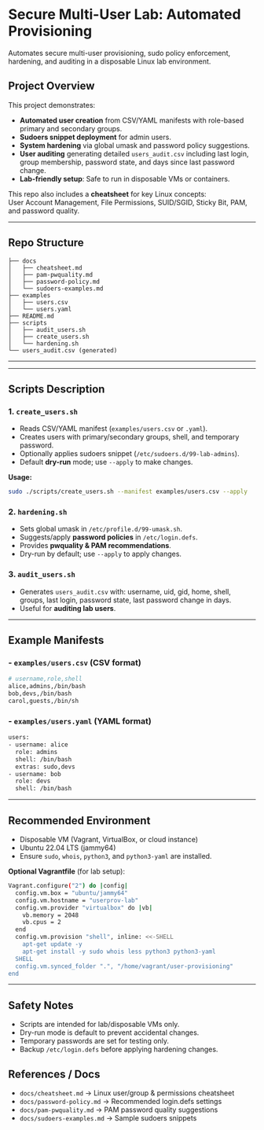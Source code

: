# Secure Multi-User Lab: Automated Provisioning
Automates secure multi-user provisioning, sudo policy enforcement, hardening, and auditing in a disposable Linux lab environment.

## Project Overview

This project demonstrates:

- **Automated user creation** from CSV/YAML manifests with role-based primary and secondary groups.  
- **Sudoers snippet deployment** for admin users.  
- **System hardening** via global umask and password policy suggestions.  
- **User auditing** generating detailed `users_audit.csv` including last login, group membership, password state, and days since last password change.  
- **Lab-friendly setup**: Safe to run in disposable VMs or containers.

This repo also includes a **cheatsheet** for key Linux concepts:  
User Account Management, File Permissions, SUID/SGID, Sticky Bit, PAM, and password quality.

---

## Repo Structure
```
├── docs
│   ├── cheatsheet.md
│   ├── pam-pwquality.md
│   ├── password-policy.md
│   └── sudoers-examples.md
├── examples
│   ├── users.csv
│   └── users.yaml
├── README.md
├── scripts
│   ├── audit_users.sh
│   ├── create_users.sh
│   └── hardening.sh
└── users_audit.csv (generated)
```

---


---

## Scripts Description

### 1. `create_users.sh`
- Reads CSV/YAML manifest (`examples/users.csv` or `.yaml`).  
- Creates users with primary/secondary groups, shell, and temporary password.  
- Optionally applies sudoers snippet (`/etc/sudoers.d/99-lab-admins`).  
- Default **dry-run** mode; use `--apply` to make changes.

**Usage:**
```bash
sudo ./scripts/create_users.sh --manifest examples/users.csv --apply
```

### 2. `hardening.sh`
- Sets global umask in `/etc/profile.d/99-umask.sh`.
- Suggests/apply **password policies** in `/etc/login.defs`.
- Provides **pwquality & PAM recommendations**.
- Dry-run by default; use `--apply` to apply changes.

### 3. `audit_users.sh`
- Generates `users_audit.csv` with: username, uid, gid, home, shell, groups, last login, password state, last password change in days.
- Useful for **auditing lab users**.

---

## Example Manifests
### - `examples/users.csv` (CSV format)
  
  ```bash
  # username,role,shell
  alice,admins,/bin/bash  
  bob,devs,/bin/bash
  carol,guests,/bin/sh
  ```
### - `examples/users.yaml` (YAML format)

  ```bash
  users:
  - username: alice
    role: admins
    shell: /bin/bash
    extras: sudo,devs
  - username: bob
    role: devs
    shell: /bin/bash
  ```
---

## Recommended Environment
- Disposable VM (Vagrant, VirtualBox, or cloud instance)
- Ubuntu 22.04 LTS (jammy64)
- Ensure `sudo`, `whois`, `python3`, and `python3-yaml` are installed.

**Optional Vagrantfile** (for lab setup):
```bash
Vagrant.configure("2") do |config|
  config.vm.box = "ubuntu/jammy64"
  config.vm.hostname = "userprov-lab"
  config.vm.provider "virtualbox" do |vb|
    vb.memory = 2048
    vb.cpus = 2
  end
  config.vm.provision "shell", inline: <<-SHELL
    apt-get update -y
    apt-get install -y sudo whois less python3 python3-yaml
  SHELL
  config.vm.synced_folder ".", "/home/vagrant/user-provisioning"
end
```

---

## Safety Notes
- Scripts are intended for lab/disposable VMs only.
- Dry-run mode is default to prevent accidental changes.
- Temporary passwords are set for testing only.
- Backup `/etc/login.defs` before applying hardening changes.

## References / Docs
- `docs/cheatsheet.md` → Linux user/group & permissions cheatsheet
- `docs/password-policy.md` → Recommended login.defs settings
- `docs/pam-pwquality.md` → PAM password quality suggestions
- `docs/sudoers-examples.md` → Sample sudoers snippets
